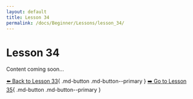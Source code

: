 ```yaml
---
layout: default
title: Lesson 34
permalink: /docs/Beginner/Lessons/lesson_34/
---
```


# Lesson 34

Content coming soon...

[⬅️ Back to Lesson 33](lesson_33.md){ .md-button .md-button--primary }  [➡️ Go to Lesson 35](lesson_35.md){ .md-button .md-button--primary }
